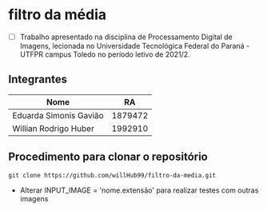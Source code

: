 # filtro da média

  

- [ ] Trabalho apresentado na disciplina de Processamento Digital de Imagens, lecionada no Universidade Tecnológica Federal do Paraná - UTFPR campus Toledo no período letivo de 2021/2.

## Integrantes

|Nome| RA |
|--|--|
| Eduarda Simonis Gavião | 1879472 |
|Willian Rodrigo Huber | 1992910|

## Procedimento para clonar o repositório

    git clone https://github.com/willHub99/filtro-da-media.git

 - Alterar INPUT_IMAGE  =  'nome.extensão' para realizar testes com outras imagens
